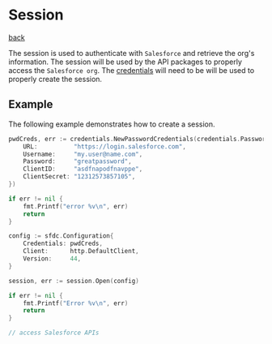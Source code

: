 # Session
[back](../README.md)

The session is used to authenticate with `Salesforce` and retrieve the org's information.  The session will be used by the API packages to properly access the `Salesforce org`.  The [credentials](../credentials/README.md) will need to be will be used to properly create the session.

## Example
The following example demonstrates how to create a session.
```go
pwdCreds, err := credentials.NewPasswordCredentials(credentials.PasswordCredentails{
	URL:          "https://login.salesforce.com",
	Username:     "my.user@name.com",
	Password:     "greatpassword",
	ClientID:     "asdfnapodfnavppe",
	ClientSecret: "12312573857105",
})

if err != nil {
    fmt.Printf("error %v\n", err)
    return
}

config := sfdc.Configuration{
	Credentials: pwdCreds,
	Client:      http.DefaultClient,
	Version:     44,
}

session, err := session.Open(config)

if err != nil {
	fmt.Printf("Error %v\n", err)
	return
}

// access Salesforce APIs
```
